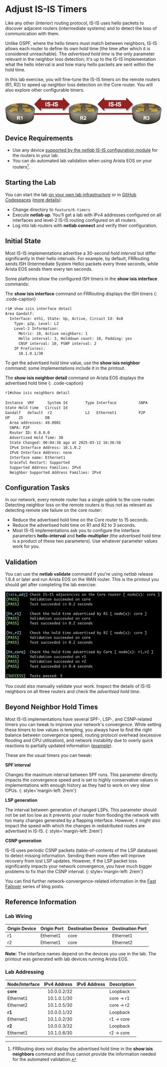 # Adjust IS-IS Timers

Like any other (interior) routing protocol, IS-IS uses hello packets to discover adjacent routers (intermediate systems) and to detect the loss of communication with them.

Unlike OSPF, where the hello timers must match between neighbors, IS-IS allows each router to define its own hold time (the time after which it is considered unreachable). The *advertised hold time* is the only parameter relevant in the neighbor loss detection; it's up to the IS-IS implementation what the hello interval is and how many hello packets are sent within the hold time.

In this lab exercise, you will fine-tune the IS-IS timers on the remote routers (R1, R2) to speed up neighbor loss detection on the Core router. You will also explore other configurable timers.

![Lab topology](topology-timers.png)

## Device Requirements

* Use any device [supported by the _netlab_ IS-IS configuration module](https://netlab.tools/platforms/#platform-routing-support) for the routers in your lab.
* You can do automated lab validation when using Arista EOS on your routers[^FRSAT].

[^FRSAT]: FRRouting does not display the advertised hold time in the **show isis neighbors** command and thus cannot provide the information needed for the automated validation.

## Starting the Lab

You can start the lab [on your own lab infrastructure](../1-setup.md) or in [GitHub Codespaces](https://github.com/codespaces/new/bgplab/isis) ([more details](https://bgplabs.net/4-codespaces/)):

* Change directory to `feature/6-timers`
* Execute **netlab up**. You'll get a lab with IPv4 addresses configured on all interfaces and level-2 IS-IS routing configured on all routers.
* Log into lab routers with **netlab connect** and verify their configuration.

## Initial State

Most IS-IS implementations advertise a 30-second *hold interval*  but differ significantly in their hello intervals. For example, by default, FRRouting sends ISH (Intermediate System Hello) packets every three seconds, while Arista EOS sends them every ten seconds.

Some platforms show the configured ISH timers in the **show isis interface** commands:

The **show isis interface** command on FRRouting displays the ISH timers
{: .code-caption}
```
r1# show isis interface detail
Area Gandalf:
  Interface: eth1, State: Up, Active, Circuit Id: 0x0
    Type: p2p, Level: L2
    Level-2 Information:
      Metric: 10, Active neighbors: 1
      Hello interval: 3, Holddown count: 10, Padding: yes
      CNSP interval: 10, PSNP interval: 2
    IP Prefix(es):
      10.1.0.1/30
```

To get the advertised *hold time* value, use the **show isis neighbor** command; some implementations include it in the printout.

The **show isis neighbor detail** command on Arista EOS displays the advertised hold time
{: .code-caption}
```
r1#show isis neighbors detail

Instance  VRF      System Id        Type Interface          SNPA              State Hold time   Circuit Id
Gandalf   default  r2               L2   Ethernet1          P2P               UP    25          DB
  Area addresses: 49.0001
  SNPA: P2P
  Router ID: 0.0.0.0
  Advertised Hold Time: 30
  State Changed: 00:04:38 ago at 2025-03-12 16:36:58
  IPv4 Interface Address: 10.1.0.2
  IPv6 Interface Address: none
  Interface name: Ethernet1
  Graceful Restart: Supported
  Supported Address Families: IPv4
  Neighbor Supported Address Families: IPv4
```

## Configuration Tasks

In our network, every remote router has a single uplink to the core router. Detecting neighbor loss on the remote routers is thus not as relevant as detecting remote site failure on the core router:

* Reduce the advertised hold time on the Core router to 15 seconds.
* Reduce the advertised hold time on R1 and R2 to 3 seconds.
* Most IS-IS implementations ask you to configure the interface parameters **hello-interval** and **hello-multiplier** (the advertised hold time is a product of these two parameters). Use whatever parameter values work for you.

## Validation

You can use the **netlab validate** command if you're using *netlab* release 1.8.4 or later and run Arista EOS on the WAN router. This is the printout you should get after completing the lab exercise:

![](validate-timers.png)

You could also manually validate your work. Inspect the details of IS-IS neighbors on all three routers and check the *advertised hold time*.

## Beyond Neighbor Hold Times

Most IS-IS implementations have several SPF-, LSP-, and CSNP-related timers you can tweak to improve your network's convergence. While setting these timers to low values is tempting, you always have to find the right balance between convergence speed, routing protocol overhead (excessive flooding and CPU utilization), and network instability due to overly quick reactions to partially updated information ([example](https://blog.ipspace.net/2019/06/know-thy-environment-before-redesigning/)).

These are the usual timers you can tweak:

**SPF interval**

Changes the maximum interval between SPF runs. This parameter directly impacts the convergence speed and is set to highly conservative values in implementations with enough history as they had to work on very slow CPUs.
{: style='margin-left: 2rem'}

**LSP generation**

The interval between generation of changed LSPs. This parameter should not be set too low as it prevents your router from flooding the network with too many changes generated by a flapping interface. However, it might also impact the speed with which the changes in redistributed routes are advertised in IS-IS.
{: style='margin-left: 2rem'}

**CSNP generation**

IS-IS uses periodic CSNP packets (table-of-contents of the LSP database) to detect missing information. Sending them more often will improve recovery from lost LSP updates. However, if the LSP packet loss significantly impacts your network convergence, you have much bigger problems to fix than the CSNP interval.
{: style='margin-left: 2rem'}

You can find further network-convergence-related information in the [Fast Failover](https://blog.ipspace.net/series/fast-failover/) series of blog posts.

## Reference Information

### Lab Wiring

| Origin Device | Origin Port | Destination Device | Destination Port |
|---------------|-------------|--------------------|------------------|
| r1 | Ethernet1 | core | Ethernet1 |
| r2 | Ethernet1 | core | Ethernet2 |

**Note:** The interface names depend on the devices you use in the lab. The printout was generated with lab devices running Arista EOS.

### Lab Addressing

| Node/Interface | IPv4 Address | IPv6 Address | Description |
|----------------|-------------:|-------------:|-------------|
| **core** |  10.0.0.2/32 |  | Loopback |
| Ethernet1 | 10.1.0.1/30 |  | core -> r1 |
| Ethernet2 | 10.1.0.5/30 |  | core -> r2 |
| **r1** |  10.0.0.1/32 |  | Loopback |
| Ethernet1 | 10.1.0.2/30 |  | r1 -> core |
| **r2** |  10.0.0.3/32 |  | Loopback |
| Ethernet1 | 10.1.0.6/30 |  | r2 -> core |
